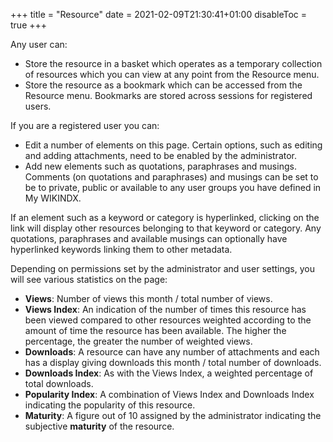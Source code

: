 +++
title = "Resource"
date = 2021-02-09T21:30:41+01:00
disableToc = true
+++

Any user can:


* Store the resource in a basket which operates as a temporary collection of resources which you can view at any point from the Resource menu.
* Store the resource as a bookmark which can be accessed from the Resource menu. Bookmarks are stored across sessions for registered users.

If you are a registered user you can:


* Edit a number of elements on this page. Certain options, such as editing and adding attachments, need to be enabled by the administrator.
* Add new elements such as quotations, paraphrases and musings. Comments (on quotations and paraphrases) and musings can be set to be to private, public or available to any user groups you have defined in My WIKINDX.

If an element such as a keyword or category is hyperlinked, clicking on the link will display other resources belonging to that keyword or category. Any quotations, paraphrases and available musings can optionally have hyperlinked keywords linking them to other metadata.

Depending on permissions set by the administrator and user settings, you will see various statistics on the page:

* **Views**: Number of views this month / total number of views.
* **Views Index**: An indication of the number of times this resource has been viewed compared to other resources weighted according to the amount of time the resource has been available. The higher the percentage, the greater the number of weighted views.
* **Downloads**: A resource can have any number of attachments and each has a display giving downloads this month / total number of downloads.
* **Downloads Index**: As with the Views Index, a weighted percentage of total downloads.
* **Popularity Index**: A combination of Views Index and Downloads Index indicating the popularity of this resource.
* **Maturity**: A figure out of 10 assigned by the administrator indicating the subjective **maturity** of the resource.
